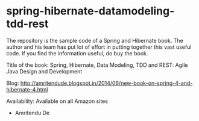 spring-hibernate-datamodeling-tdd-rest
======================================
The repository is the sample code of a Spring and Hibernate book. The author and his team has put lot of effort in putting together this vast useful code. If you find the information useful, do buy the book. 

Title of the book: Spring, Hibernate, Data Modeling, TDD and REST: Agile Java Design and Development

Blog: http://amritendude.blogspot.in/2014/06/new-book-on-spring-4-and-hibernate-4.html

Availability: Available on all Amazon sites


- Amritendu De
